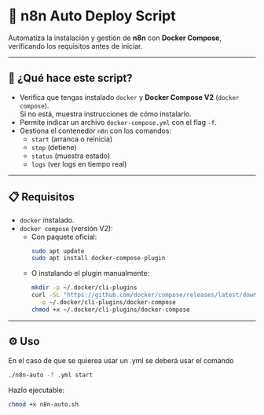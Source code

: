 # 🚀 n8n Auto Deploy Script

Automatiza la instalación y gestión de **n8n** con **Docker Compose**, verificando los requisitos antes de iniciar.

---

## 🧠 ¿Qué hace este script?

- Verifica que tengas instalado `docker` y **Docker Compose V2** (`docker compose`).  
  Si no está, muestra instrucciones de cómo instalarlo.  
- Permite indicar un archivo `docker-compose.yml` con el flag `-f`.  
- Gestiona el contenedor `n8n` con los comandos:  
  - `start` (arranca o reinicia)  
  - `stop` (detiene)  
  - `status` (muestra estado)  
  - `logs` (ver logs en tiempo real)

---

## 📋 Requisitos

- `docker` instalado.  
- `docker compose` (versión V2):  
  - Con paquete oficial:
    ```bash
    sudo apt update
    sudo apt install docker-compose-plugin
    ```  
  - O instalando el plugin manualmente:
    ```bash
    mkdir -p ~/.docker/cli-plugins
    curl -SL "https://github.com/docker/compose/releases/latest/download/docker-compose-$(uname -s)-$(uname -m)" \
      -o ~/.docker/cli-plugins/docker-compose
    chmod +x ~/.docker/cli-plugins/docker-compose
    ```

---

## ⚙️ Uso

En el caso de que se quierea usar un .yml se deberá usar el comando 
 ```bash
 ./n8n-auto -f .yml start
 ```
Hazlo ejecutable:

```bash
chmod +x n8n-auto.sh
